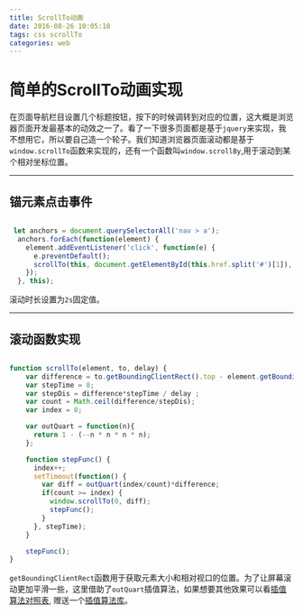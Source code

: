 ```yaml
---
title: ScrollTo动画
date: 2016-08-26 10:05:18
tags: css scrollTo
categories: web
---
```



# 简单的ScrollTo动画实现

在页面导航栏目设置几个标题按钮，按下的时候调转到对应的位置，这大概是浏览器页面开发最基本的动效之一了。看了一下很多页面都是基于`jquery`来实现，我不想用它，所以要自己造一个轮子。我们知道浏览器页面滚动都是基于`window.scrollTo`函数来实现的，还有一个函数叫`window.scrollBy`,用于滚动到某个相对坐标位置。

<!-- more -->
---

## 锚元素点击事件

``` javascript

 let anchors = document.querySelectorAll('nav > a');
  anchors.forEach(function(element) {
    element.addEventListener('click', function(e) {
      e.preventDefault();
      scrollTo(this, document.getElementById(this.href.split('#')[1]), 2000);
    });
  }, this);

```

滚动时长设置为`2s`固定值。

---

## 滚动函数实现

``` javascript

function scrollTo(element, to, delay) {
    var difference = to.getBoundingClientRect().top - element.getBoundingClientRect().top - 80;
    var stepTime = 8;
    var stepDis = difference*stepTime / delay ;
    var count = Math.ceil(difference/stepDis);
    var index = 0;

    var outQuart = function(n){
      return 1 - (--n * n * n * n);
    };

    function stepFunc() {
      index++;
      setTimeout(function() {
        var diff = outQuart(index/count)*difference;
        if(count >= index) {
          window.scrollTo(0, diff);
          stepFunc();
        }
      }, stepTime);
    }

    stepFunc();
}

```

`getBoundingClientRect`函数用于获取元素大小和相对视口的位置。为了让屏幕滚动更加平滑一些，这里借助了`outQuart`插值算法，如果想要其他效果可以看[插值算法对照表](http://easings.net/zh-cn),
赠送一个[插值算法库](https://github.com/component/ease)。